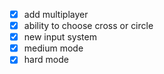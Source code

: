 - [x] add multiplayer
- [x] ability to choose cross or circle
- [x] new input system
- [x] medium mode
- [x] hard mode